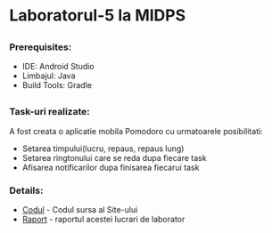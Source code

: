 # **Laboratorul-5 la MIDPS**

##

### **Prerequisites:**

 * 	IDE: Android Studio
 *  Limbajul: Java
 *  Build Tools: Gradle

 
##

### **Task-uri realizate:**

A fost creata o aplicatie mobila Pomodoro cu urmatoarele posibilitati:
 * Setarea timpului(lucru, repaus, repaus lung)
 * Setarea ringtonului care se reda dupa fiecare task
 * Afisarea notificarilor dupa finisarea fiecarui task


### **Details:**

* [Codul](https://github.com/ProfirAndrei/MIDPS/tree/master/Lab-5/Pomodoro) - Codul sursa al Site-ului
* [Raport](https://github.com/ProfirAndrei/MIDPS/blob/master/Lab-5/profir-lab-5.pdf) - raportul acestei lucrari de laborator
